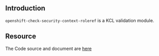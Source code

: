 ## Introduction

`openshift-check-security-context-roleref` is a KCL validation module.

## Resource

The Code source and document are [here](https://github.com/kcl-lang/modules/tree/main/nginx-ingress/openshift-check-security-context-roleref)
